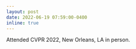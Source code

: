 ```yaml
---
layout: post
date: 2022-06-19 07:59:00-0400
inline: true
---
```


Attended CVPR 2022, New Orleans, LA in person.
